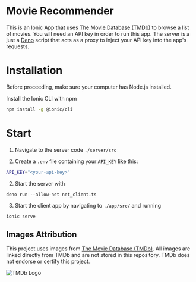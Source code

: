 # Movie Recommender

This is an Ionic App that uses
[The Movie Database (TMDb)](https://www.themoviedb.org/) to browse a list of
movies. You will need an API key in order to run this app. The server is a just
a [Deno](https://deno.com/) script that acts as a proxy to inject your API key
into the app's requests.

# Installation

Before proceeding, make sure your computer has Node.js installed.

Install the Ionic CLI with npm

```bash
npm install -g @ionic/cli
```

# Start

1. Navigate to the server code `./server/src`

2. Create a `.env` file containing your `API_KEY` like this:

```bash
API_KEY="<your-api-key>"
```

2. Start the server with

```
deno run --allow-net net_client.ts
```

3. Start the client app by navigating to `./app/src/` and running

```
ionic serve
```

## Images Attribution

This project uses images from
[The Movie Database (TMDb)](https://www.themoviedb.org/). All images are linked
directly from TMDb and are not stored in this repository. TMDb does not endorse
or certify this project.

![TMDb Logo](https://www.themoviedb.org/assets/2/v4/logos/stacked-blue-f2b4c7aa8b7f80c0c269dc2b8546acb4b164b85316c2061d82f1a6367a8f1f15.svg)
